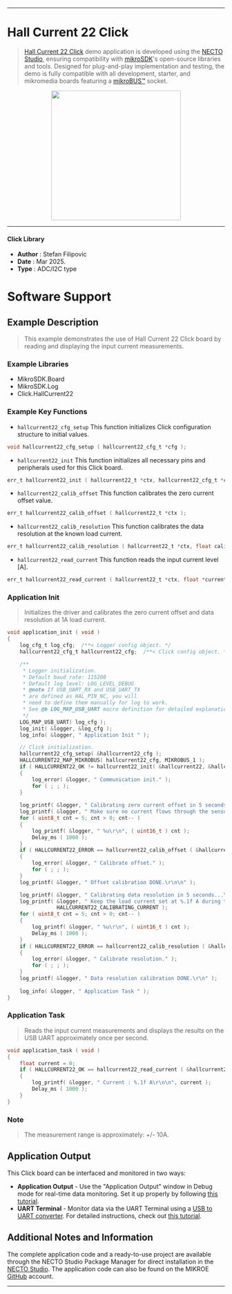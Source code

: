 
---
# Hall Current 22 Click

> [Hall Current 22 Click](https://www.mikroe.com/?pid_product=MIKROE-6632) demo application is developed using
the [NECTO Studio](https://www.mikroe.com/necto), ensuring compatibility with [mikroSDK](https://www.mikroe.com/mikrosdk)'s
open-source libraries and tools. Designed for plug-and-play implementation and testing, the demo is fully compatible with
all development, starter, and mikromedia boards featuring a [mikroBUS&trade;](https://www.mikroe.com/mikrobus) socket.

<p align="center">
  <img src="https://www.mikroe.com/?pid_product=MIKROE-6632&image=1" height=300px>
</p>

---

#### Click Library

- **Author**        : Stefan Filipovic
- **Date**          : Mar 2025.
- **Type**          : ADC/I2C type

# Software Support

## Example Description

> This example demonstrates the use of Hall Current 22 Click board by reading and displaying the input current measurements.

### Example Libraries

- MikroSDK.Board
- MikroSDK.Log
- Click.HallCurrent22

### Example Key Functions

- `hallcurrent22_cfg_setup` This function initializes Click configuration structure to initial values.
```c
void hallcurrent22_cfg_setup ( hallcurrent22_cfg_t *cfg );
```

- `hallcurrent22_init` This function initializes all necessary pins and peripherals used for this Click board.
```c
err_t hallcurrent22_init ( hallcurrent22_t *ctx, hallcurrent22_cfg_t *cfg );
```

- `hallcurrent22_calib_offset` This function calibrates the zero current offset value.
```c
err_t hallcurrent22_calib_offset ( hallcurrent22_t *ctx );
```

- `hallcurrent22_calib_resolution` This function calibrates the data resolution at the known load current.
```c
err_t hallcurrent22_calib_resolution ( hallcurrent22_t *ctx, float calib_current );
```

- `hallcurrent22_read_current` This function reads the input current level [A].
```c
err_t hallcurrent22_read_current ( hallcurrent22_t *ctx, float *current );
```

### Application Init

> Initializes the driver and calibrates the zero current offset and data resolution at 1A load current.

```c
void application_init ( void )
{
    log_cfg_t log_cfg;  /**< Logger config object. */
    hallcurrent22_cfg_t hallcurrent22_cfg;  /**< Click config object. */

    /** 
     * Logger initialization.
     * Default baud rate: 115200
     * Default log level: LOG_LEVEL_DEBUG
     * @note If USB_UART_RX and USB_UART_TX 
     * are defined as HAL_PIN_NC, you will 
     * need to define them manually for log to work. 
     * See @b LOG_MAP_USB_UART macro definition for detailed explanation.
     */
    LOG_MAP_USB_UART( log_cfg );
    log_init( &logger, &log_cfg );
    log_info( &logger, " Application Init " );

    // Click initialization.
    hallcurrent22_cfg_setup( &hallcurrent22_cfg );
    HALLCURRENT22_MAP_MIKROBUS( hallcurrent22_cfg, MIKROBUS_1 );
    if ( HALLCURRENT22_OK != hallcurrent22_init( &hallcurrent22, &hallcurrent22_cfg ) )
    {
        log_error( &logger, " Communication init." );
        for ( ; ; );
    }
    
    log_printf( &logger, " Calibrating zero current offset in 5 seconds...\r\n" );
    log_printf( &logger, " Make sure no current flows through the sensor during the calibration process.\r\n" );
    for ( uint8_t cnt = 5; cnt > 0; cnt-- )
    {
        log_printf( &logger, " %u\r\n", ( uint16_t ) cnt );
        Delay_ms ( 1000 );
    }
    if ( HALLCURRENT22_ERROR == hallcurrent22_calib_offset ( &hallcurrent22 ) )
    {
        log_error( &logger, " Calibrate offset." );
        for ( ; ; );
    }
    log_printf( &logger, " Offset calibration DONE.\r\n\n" );

    log_printf( &logger, " Calibrating data resolution in 5 seconds...\r\n" );
    log_printf( &logger, " Keep the load current set at %.1f A during the calibration process.\r\n", 
                HALLCURRENT22_CALIBRATING_CURRENT );
    for ( uint8_t cnt = 5; cnt > 0; cnt-- )
    {
        log_printf( &logger, " %u\r\n", ( uint16_t ) cnt );
        Delay_ms ( 1000 );
    }
    if ( HALLCURRENT22_ERROR == hallcurrent22_calib_resolution ( &hallcurrent22, HALLCURRENT22_CALIBRATING_CURRENT ) )
    {
        log_error( &logger, " Calibrate resolution." );
        for ( ; ; );
    }
    log_printf( &logger, " Data resolution calibration DONE.\r\n" );
    
    log_info( &logger, " Application Task " );
}
```

### Application Task

> Reads the input current measurements and displays the results on the USB UART approximately once per second.

```c
void application_task ( void )
{
    float current = 0;
    if ( HALLCURRENT22_OK == hallcurrent22_read_current ( &hallcurrent22, &current ) ) 
    {
        log_printf( &logger, " Current : %.1f A\r\n\n", current );
        Delay_ms ( 1000 );
    }
}
```

### Note

> The measurement range is approximately: +/- 10A.

## Application Output

This Click board can be interfaced and monitored in two ways:
- **Application Output** - Use the "Application Output" window in Debug mode for real-time data monitoring.
Set it up properly by following [this tutorial](https://www.youtube.com/watch?v=ta5yyk1Woy4).
- **UART Terminal** - Monitor data via the UART Terminal using
a [USB to UART converter](https://www.mikroe.com/click/interface/usb?interface*=uart,uart). For detailed instructions,
check out [this tutorial](https://help.mikroe.com/necto/v2/Getting%20Started/Tools/UARTTerminalTool).

## Additional Notes and Information

The complete application code and a ready-to-use project are available through the NECTO Studio Package Manager for 
direct installation in the [NECTO Studio](https://www.mikroe.com/necto). The application code can also be found on
the MIKROE [GitHub](https://github.com/MikroElektronika/mikrosdk_click_v2) account.

---
